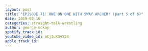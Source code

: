 ```yaml
---
layout: post
title: "EPISODE 71! ONE ON ONE WITH SWAY ARCHER! (part 5 of 6)"
date: 2019-02-16
categories: straight-talk-wrestling
author: george-mckay
spotify_track_id: 
youtube_video_id: aCjIuXGvY24
apple_track_id: 
---
```


